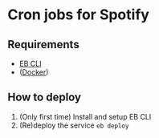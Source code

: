 # Cron jobs for Spotify

## Requirements
- [EB CLI](https://github.com/aws/aws-elastic-beanstalk-cli)
- ([Docker](https://docs.docker.com/install/))

## How to deploy
1. (Only first time) Install and setup EB CLI
2. (Re)deploy the service `eb deploy`
